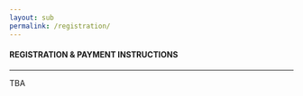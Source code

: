 ```yaml
---
layout: sub
permalink: /registration/
---
```


<h4>REGISTRATION & PAYMENT INSTRUCTIONS</h4>
<hr/>

TBA